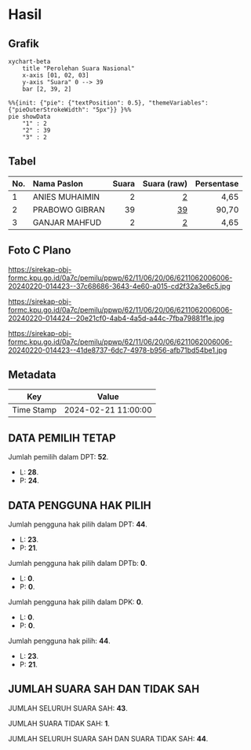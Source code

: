 # Hasil

## Grafik

```mermaid
xychart-beta
    title "Perolehan Suara Nasional"
    x-axis [01, 02, 03]
    y-axis "Suara" 0 --> 39
    bar [2, 39, 2]
```

```mermaid
%%{init: {"pie": {"textPosition": 0.5}, "themeVariables": {"pieOuterStrokeWidth": "5px"}} }%%
pie showData
    "1" : 2
    "2" : 39
    "3" : 2
```

## Tabel

| No. | Nama Paslon    | Suara | Suara (raw) | Persentase |
|:--- |:-------------- | -----:| -----------:| ----------:|
| 1   | ANIES MUHAIMIN | 2     | [2][p-1]    | 4,65       |
| 2   | PRABOWO GIBRAN | 39    | [39][p-2]   | 90,70      |
| 3   | GANJAR MAHFUD  | 2     | [2][p-3]    | 4,65       |


[p-1]: https://github.com/gigit-pemilu/pemilu-2024/blob/main/pilpres/hitung-suara/sub/62-kalimantan-tengah/sub/11-pulang-pisau/sub/06-maliku/sub/2006-kanamit/sub/006-tps/sub/paslon-1.txt
[p-2]: https://github.com/gigit-pemilu/pemilu-2024/blob/main/pilpres/hitung-suara/sub/62-kalimantan-tengah/sub/11-pulang-pisau/sub/06-maliku/sub/2006-kanamit/sub/006-tps/sub/paslon-2.txt
[p-3]: https://github.com/gigit-pemilu/pemilu-2024/blob/main/pilpres/hitung-suara/sub/62-kalimantan-tengah/sub/11-pulang-pisau/sub/06-maliku/sub/2006-kanamit/sub/006-tps/sub/paslon-3.txt

## Foto C Plano

https://sirekap-obj-formc.kpu.go.id/0a7c/pemilu/ppwp/62/11/06/20/06/6211062006006-20240220-014423--37c68686-3643-4e60-a015-cd2f32a3e6c5.jpg

https://sirekap-obj-formc.kpu.go.id/0a7c/pemilu/ppwp/62/11/06/20/06/6211062006006-20240220-014424--20e21cf0-4ab4-4a5d-a44c-7fba79881f1e.jpg

https://sirekap-obj-formc.kpu.go.id/0a7c/pemilu/ppwp/62/11/06/20/06/6211062006006-20240220-014423--41de8737-6dc7-4978-b956-afb71bd54be1.jpg


## Metadata

| Key        | Value               |
| ---------- | ------------------- |
| Time Stamp | 2024-02-21 11:00:00 |


## DATA PEMILIH TETAP

Jumlah pemilih dalam DPT: **52**.
 * L: **28**.
 * P: **24**.

## DATA PENGGUNA HAK PILIH

Jumlah pengguna hak pilih dalam DPT: **44**.
 * L: **23**.
 * P: **21**.

Jumlah pengguna hak pilih dalam DPTb: **0**.
 * L: **0**.
 * P: **0**.

Jumlah pengguna hak pilih dalam DPK: **0**.
 * L: **0**.
 * P: **0**.

Jumlah pengguna hak pilih: **44**.
 * L: **23**.
 * P: **21**.

## JUMLAH SUARA SAH DAN TIDAK SAH

JUMLAH SELURUH SUARA SAH: **43**.

JUMLAH SUARA TIDAK SAH: **1**.

JUMLAH SELURUH SUARA SAH DAN SUARA TIDAK SAH: **44**.


